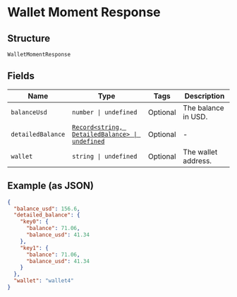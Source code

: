 
# Wallet Moment Response

## Structure

`WalletMomentResponse`

## Fields

| Name | Type | Tags | Description |
|  --- | --- | --- | --- |
| `balanceUsd` | `number \| undefined` | Optional | The balance in USD. |
| `detailedBalance` | [`Record<string, DetailedBalance> \| undefined`](../../doc/models/detailed-balance.md) | Optional | - |
| `wallet` | `string \| undefined` | Optional | The wallet address. |

## Example (as JSON)

```json
{
  "balance_usd": 156.6,
  "detailed_balance": {
    "key0": {
      "balance": 71.06,
      "balance_usd": 41.34
    },
    "key1": {
      "balance": 71.06,
      "balance_usd": 41.34
    }
  },
  "wallet": "wallet4"
}
```


